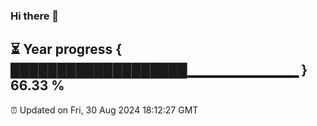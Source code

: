 ### Hi there 👋
⏳ Year progress { ███████████████████▁▁▁▁▁▁▁▁▁▁▁ } 66.33 %
---
⏰ Updated on Fri, 30 Aug 2024 18:12:27 GMT

